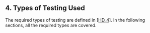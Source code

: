 ## 4. Types of Testing Used

The required types of testing are defined in \[[HD_4](#HD_4)\]. In the following sections, all the required types are covered.